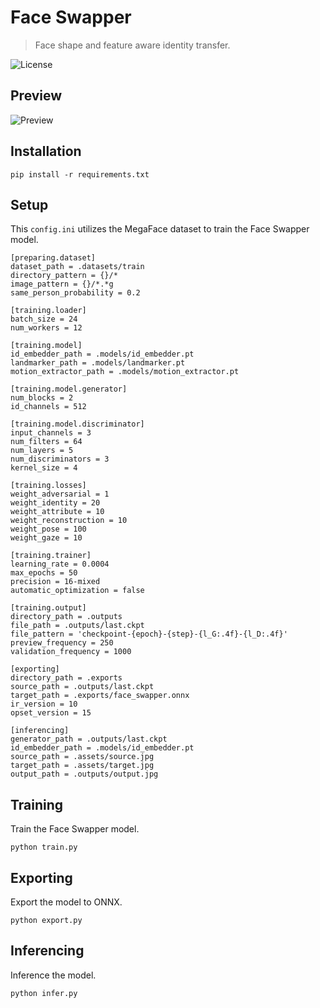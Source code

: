 Face Swapper
============

> Face shape and feature aware identity transfer.

![License](https://img.shields.io/badge/license-ResearchRAIL--M-red)


Preview
-------

![Preview](https://raw.githubusercontent.com/facefusion/facefusion-labs/next/.github/previews/face_swapper.png?sanitize=true)


Installation
------------

```
pip install -r requirements.txt
```


Setup
-----

This `config.ini` utilizes the MegaFace dataset to train the Face Swapper model.

```
[preparing.dataset]
dataset_path = .datasets/train
directory_pattern = {}/*
image_pattern = {}/*.*g
same_person_probability = 0.2
```

```
[training.loader]
batch_size = 24
num_workers = 12
```

```
[training.model]
id_embedder_path = .models/id_embedder.pt
landmarker_path = .models/landmarker.pt
motion_extractor_path = .models/motion_extractor.pt
```

```
[training.model.generator]
num_blocks = 2
id_channels = 512
```

```
[training.model.discriminator]
input_channels = 3
num_filters = 64
num_layers = 5
num_discriminators = 3
kernel_size = 4
```

```
[training.losses]
weight_adversarial = 1
weight_identity = 20
weight_attribute = 10
weight_reconstruction = 10
weight_pose = 100
weight_gaze = 10
```

```
[training.trainer]
learning_rate = 0.0004
max_epochs = 50
precision = 16-mixed
automatic_optimization = false
```

```
[training.output]
directory_path = .outputs
file_path = .outputs/last.ckpt
file_pattern = 'checkpoint-{epoch}-{step}-{l_G:.4f}-{l_D:.4f}'
preview_frequency = 250
validation_frequency = 1000
```

```
[exporting]
directory_path = .exports
source_path = .outputs/last.ckpt
target_path = .exports/face_swapper.onnx
ir_version = 10
opset_version = 15
```

```
[inferencing]
generator_path = .outputs/last.ckpt
id_embedder_path = .models/id_embedder.pt
source_path = .assets/source.jpg
target_path = .assets/target.jpg
output_path = .outputs/output.jpg
```


Training
--------

Train the Face Swapper model.

```
python train.py
```


Exporting
---------

Export the model to ONNX.

```
python export.py
```


Inferencing
-----------

Inference the model.

```
python infer.py
```
